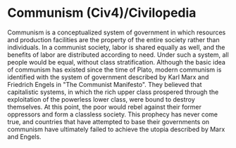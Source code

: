 # Communism (Civ4)/Civilopedia

Communism is a conceptualized system of government in which resources and production facilities are the property of the entire society rather than individuals. In a communist society, labor is shared equally as well, and the benefits of labor are distributed according to need. Under such a system, all people would be equal, without class stratification.
Although the basic idea of communism has existed since the time of Plato, modern communism is identified with the system of government described by Karl Marx and Friedrich Engels in "The Communist Manifesto". They believed that capitalistic systems, in which the rich upper class prospered through the exploitation of the powerless lower class, were bound to destroy themselves. At this point, the poor would rebel against their former oppressors and form a classless society. This prophecy has never come true, and countries that have attempted to base their governments on communism have ultimately failed to achieve the utopia described by Marx and Engels.